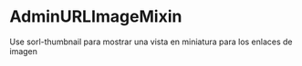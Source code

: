 # AdminURLImageMixin
Use sorl-thumbnail para mostrar una vista en miniatura para los enlaces de imagen
